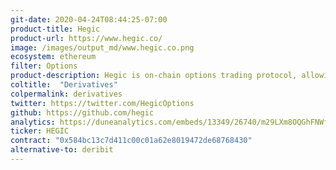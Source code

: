 ```yaml
---
git-date: 2020-04-24T08:44:25-07:00
product-title: Hegic
product-url: https://www.hegic.co/
image: /images/output_md/www.hegic.co.png
ecosystem: ethereum
filter: Options
product-description: Hegic is on-chain options trading protocol, allowing you to buy ETH call and put options as an individual holder (buyer) or sell ETH call and put options as a liquidity provider.
coltitle:  "Derivatives"
colpermalink: derivatives
twitter: https://twitter.com/HegicOptions
github: https://github.com/hegic
analytics: https://duneanalytics.com/embeds/13349/26740/m29LXm8OQGhFNWf9KD70Rwtm813cReH36zMVHo45
ticker: HEGIC
contract: "0x584bc13c7d411c00c01a62e8019472de68768430"
alternative-to: deribit
---
```

